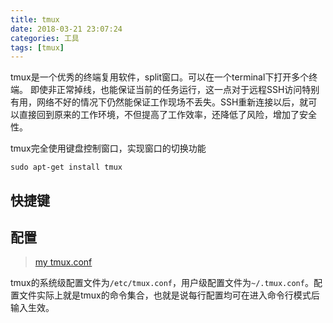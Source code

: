 ```yaml
---
title: tmux
date: 2018-03-21 23:07:24
categories: 工具
tags: [tmux]
---
```


tmux是一个优秀的终端复用软件，split窗口。可以在一个terminal下打开多个终端。
即使非正常掉线，也能保证当前的任务运行，这一点对于远程SSH访问特别有用，网络不好的情况下仍然能保证工作现场不丢失。SSH重新连接以后，就可以直接回到原来的工作环境，不但提高了工作效率，还降低了风险，增加了安全性。

tmux完全使用键盘控制窗口，实现窗口的切换功能

```
sudo apt-get install tmux
```
<!--more-->

## 快捷键


## 配置

>[my tmux.conf](https://raw.githubusercontent.com/Winddoing/vim_work_config/master/.tmux.conf)

tmux的系统级配置文件为`/etc/tmux.conf`，用户级配置文件为`~/.tmux.conf`。配置文件实际上就是tmux的命令集合，也就是说每行配置均可在进入命令行模式后输入生效。
